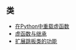 ## 类

- [在Python中重载虚函数](overriding_virtual_functions)
- [虚函数与继承](combining_virtual_functions_and_inheritance)
- [扩展跳板类的功能](extended_trampoline_class_functionality)
